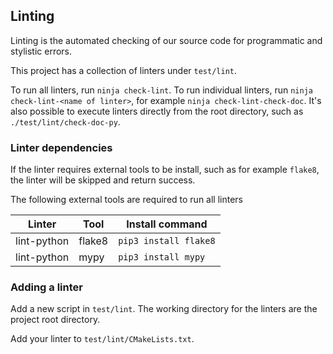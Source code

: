 ## Linting

Linting is the automated checking of our source code for programmatic and
stylistic errors.

This project has a collection of linters under `test/lint`.

To run all linters, run `ninja check-lint`. To run individual linters, run
`ninja check-lint-<name of linter>`, for example `ninja check-lint-check-doc`.
It's also possible to execute linters directly from the root directory, such as
`./test/lint/check-doc-py`.

### Linter dependencies

If the linter requires external tools to be install, such as for example
`flake8`, the linter will be skipped and return success.

The following external tools are required to run all linters

| Linter        | Tool          | Install command       |
| ------------- | ------------- | --------------------- |
| lint-python   | flake8        | `pip3 install flake8` |
| lint-python   | mypy          | `pip3 install mypy`   |

### Adding a linter

Add a new script in `test/lint`. The working directory for the linters are the
project root directory.

Add your linter to `test/lint/CMakeLists.txt`.

